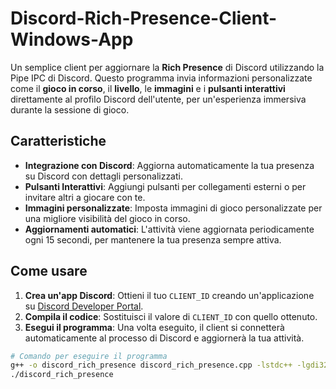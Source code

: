 # Discord-Rich-Presence-Client-Windows-App
Un semplice client per aggiornare la **Rich Presence** di Discord utilizzando la Pipe IPC di Discord. Questo programma invia informazioni personalizzate come il **gioco in corso**, il **livello**, le **immagini** e i **pulsanti interattivi** direttamente al profilo Discord dell'utente, per un'esperienza immersiva durante la sessione di gioco.

## Caratteristiche

- **Integrazione con Discord**: Aggiorna automaticamente la tua presenza su Discord con dettagli personalizzati.
- **Pulsanti Interattivi**: Aggiungi pulsanti per collegamenti esterni o per invitare altri a giocare con te.
- **Immagini personalizzate**: Imposta immagini di gioco personalizzate per una migliore visibilità del gioco in corso.
- **Aggiornamenti automatici**: L'attività viene aggiornata periodicamente ogni 15 secondi, per mantenere la tua presenza sempre attiva.

## Come usare

1. **Crea un'app Discord**: Ottieni il tuo `CLIENT_ID` creando un'applicazione su [Discord Developer Portal](https://discord.com/developers/applications).
2. **Compila il codice**: Sostituisci il valore di `CLIENT_ID` con quello ottenuto.
3. **Esegui il programma**: Una volta eseguito, il client si connetterà automaticamente al processo di Discord e aggiornerà la tua attività.

```bash
# Comando per eseguire il programma
g++ -o discord_rich_presence discord_rich_presence.cpp -lstdc++ -lgdi32
./discord_rich_presence
